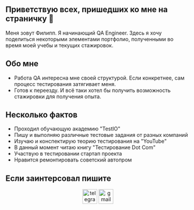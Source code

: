 
## Приветствую всех, пришедших ко мне на страничку 👋

Меня зовут Филипп.
Я начинающий QA Engineer.
Здесь я хочу поделиться некоторыми элементами портфолио, полученными во время моей учебы и текущих стажировок.

## Обо мне

- Работа QA интересна мне своей структурой. Если конкретнее, сам процесс тестирования затягивает меня.
- Готов к переезду. И всё таки хотел бы получить возможность стажировки для получения опыта.

## Несколько фактов

- Проходил обучающую академию "TestIO"
- Пишу и выполняю различные тестовые задания от разных компаний
- Изучаю и конспектирую теорию тестирования на "YouTube"
- В данный момент читаю книгу "Тестирование Dot Com"
- Участвую в тестировании стартап проекта
- Нравится ремонтировать советский автопром

## Если заинтерсовал пишите
<p align="center">
<a href= "https://t.me/Philip_336"><img src="https://img.icons8.com/?size=512&id=63306&format=png" width="40" height="40" alt="telegram"/></a>
<a href= "mailto:filipp07102005@gmail.com"><img src="https://img.icons8.com/?size=512&id=P7UIlhbpWzZm&format=png" width="40" height="40" alt="gmail"/></a>
  
